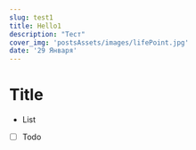 ```yaml
---
slug: test1
title: Hello1
description: "Тест"
cover_img: 'postsAssets/images/lifePoint.jpg'
date: '29 Января'
---
```

# Title

* List
* [ ] Todo
